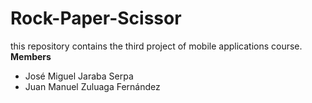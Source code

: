 # Rock-Paper-Scissor
this repository contains the third project of mobile applications course.
**Members**
- José Miguel Jaraba Serpa
- Juan Manuel Zuluaga Fernández

